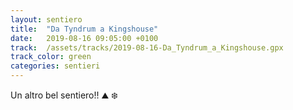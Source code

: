 ```yaml
---
layout: sentiero
title:  "Da Tyndrum a Kingshouse"
date:   2019-08-16 09:05:00 +0100
track:  /assets/tracks/2019-08-16-Da_Tyndrum_a_Kingshouse.gpx
track_color: green
categories: sentieri
---
```


Un altro bel sentiero!! :mountain: :snowflake: